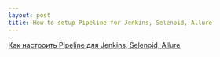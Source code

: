 ```yaml
---
layout: post
title: How to setup Pipeline for Jenkins, Selenoid, Allure
---
```


[Как настроить Pipeline для Jenkins, Selenoid, Allure](https://habr.com/ru/company/simbirsoft/blog/597703/)
